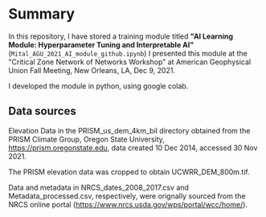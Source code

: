 # Summary
In this repository, I have stored a training module titled **"AI Learning Module: Hyperparameter Tuning and Interpretable AI"** (`Mital_AGU_2021_AI_module_github.ipynb`) I presented this module at the "Critical Zone Network of Networks Workshop" at American Geophysical Union Fall Meeting, New Orleans, LA, Dec 9, 2021.

I developed the module in python, using google colab.

## Data sources

Elevation Data in the PRISM_us_dem_4km_bil directory obtained from the PRISM Climate Group, Oregon State University, https://prism.oregonstate.edu, data created 10 Dec 2014, accessed 30 Nov 2021.

The PRISM elevation data was cropped to obtain UCWRR_DEM_800m.tif.

Data and metadata in NRCS_dates_2008_2017.csv and Metadata_processed.csv, respectively, were orignally sourced from the NRCS online portal (https://www.nrcs.usda.gov/wps/portal/wcc/home/).
